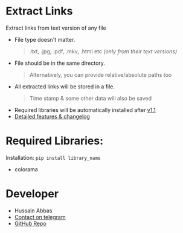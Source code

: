 # Extract Links
Extract links from text version of any file
- File type doesn't matter.
    > .txt, .jpg, .pdf, .mkv, .html etc _(only from their text versions)_
- File should be in the same directory.
    > Alternatively, you can provide relative/absolute paths too
- All extracted links will be stored in a file.
    > Time stamp & some other data will also be saved
- Required libraries will be automatically installed after [v1.1](https://github.com/hussain5416/Extract_Links/releases/tag/v1.1)
- [Detailed features & changelog](https://github.com/hussain5416/Extract_Links/releases)

# Required Libraries:
Installation: `pip install library_name`
- colorama

# Developer
- Hussain Abbas
- [Contact on telegram](https://t.me/hussain5416)
- [GitHub Repo](https://github.com/hussain5416/Extract_Links)
